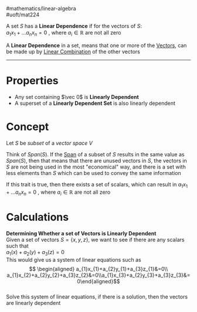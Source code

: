 #mathematics/linear-algebra  
#uoft/mat224 

A set $S$ has a **Linear Dependence** if for the vectors of $S$:  
	$a_{1}x_{1}+...a_{n}x_{n}=0$ , where $a_i \in \mathbb{R}$ are not all zero

A **Linear Dependence** in a set, means that one or more of the [Vectors](Vector.md), can be made up by [Linear Combination](Linear%20Combination.md) of the other vectors

---
# Properties
- Any set containing $\vec 0$ is **Linearly Dependent**
- A superset of a **Linearly Dependent Set** is also linearly dependent
# Concept

Let $S$ be *subset* of a *vector space* $V$

Think of $Span(S)$. If the [Span](Span.md) of a subset of $S$ results in the same value as $Span(S)$, then that means that there are unused vectors in $S$, the vectors in $S$ are not being used in the most "economical" way, and there is a set with less elements than $S$ which can be used to convey the same information

If this trait is true, then there exists a set of scalars, which can result in $a_{1}x_{1}+...a_{n}x_{n}=0$ , where $a_i \in \mathbb{R}$ are not all zero

# Calculations
**Determining Whether a set of Vectors is Linearly Dependent**  
Given a set of vectors $S=\{x,y,z\}$, we want to see if there are any scalars such that  
$a_{1}(x)+a_{2}(y)+a_{3}(z)=0$  
This would give us a system of linear equations such as  
$$ \begin{aligned} a_{1}x_{1}+a_{2}y_{1}+a_{3}z_{1}&=0\\ a_{1}x_{2}+a_{2}y_{2}+a_{3}z_{2}&=0\\a_{1}x_{3}+a_{2}y_{3}+a_{3}z_{3}&=0\end{aligned}$$  
Solve this system of linear equations, if there is a solution, then the vectors are linearly dependent